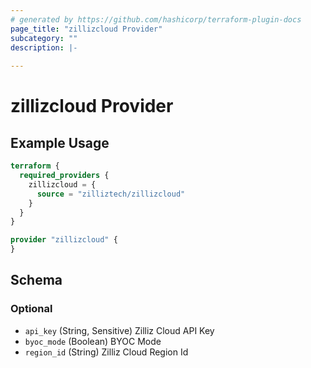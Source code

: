 ```yaml
---
# generated by https://github.com/hashicorp/terraform-plugin-docs
page_title: "zillizcloud Provider"
subcategory: ""
description: |-
  
---
```


# zillizcloud Provider



## Example Usage

```terraform
terraform {
  required_providers {
    zillizcloud = {
      source = "zilliztech/zillizcloud"
    }
  }
}

provider "zillizcloud" {
}
```

<!-- schema generated by tfplugindocs -->
## Schema

### Optional

- `api_key` (String, Sensitive) Zilliz Cloud API Key
- `byoc_mode` (Boolean) BYOC Mode
- `region_id` (String) Zilliz Cloud Region Id

